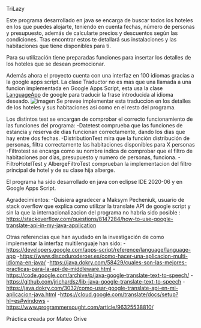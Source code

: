 TriLazy

Este programa desarrollado en java se encarga de buscar todos los hoteles en los que puedes alojarte, teniendo en cuenta fechas, número de personas y presupuesto, además de calcularte precios y descuentos según las condiciones. Tras encontrar estos te detallará sus instalaciones y las habitaciones que tiene disponibles para ti.

Para su utilización tiene preparadas funciones para insertar los detalles de los hoteles que se desean promocionar.

Además ahora el proyecto cuenta con una interfaz en 100 idiomas gracias a la google apps script.
La clase Traductor no es mas que una llamada a una funcion implementada en Google Apps Script, esta usa la clase [LanguageApp](https://developers.google.com/apps-script/reference/language/language-app) de google para traducir la frase introducida al idioma deseado.
![imagen](https://github.com/corvus-m/Practica1PrAv/blob/master/traductor.jpeg)
Se prevee implementar esta traduccion en los detalles de los hoteles y sus habitaciones asi como en el resto del programa.

Los distintos test se encargan de comprobar el correcto funcionamiento de las funciones del programa:
  -Datetest comprueba que las funciones de estancia y reserva de dias funcionan correctamente, dando los dias que hay entre dos fechas.
  -DistributionTest mira que la función distribución de personas, filtra correctamente las habitaciones disponibles para X personas 
  -Filtrotest se encarga como su nombre indica de comprobar que el filtro de habitaciones por días, presupuesto y numero de personas, funciona.
  -FiltroHotelTest y AlbergeFiltroTest comprueban la implementacion del filtro principal de hotel y de su clase hija alberge.



El programa ha sido desarrollado en java con eclipse IDE 2020-06 y en Google Apps Script. 




Agradecimientos:
 -Quisiera agradecer a Maksym Pecheniuk, usuario de stack overflow que explica como utilizar la translate API de google script y sin la que la internacionalizacion del programa
  no habria sido posible : https://stackoverflow.com/questions/8147284/how-to-use-google-translate-api-in-my-java-application
  
 Otras referencias que han ayudado en la investigación de como implementar la interfaz multilenguaje han sido:
 -https://developers.google.com/apps-script/reference/language/language-app
 -https://www.discoduroderoer.es/como-hacer-una-aplicacion-multi-idioma-en-java/
 -https://java.dokry.com/58429/cuales-son-las-mejores-practicas-para-la-api-de-middleware.html
 -https://code.google.com/archive/p/java-google-translate-text-to-speech/
 -https://github.com/jrichardsz/lib-java-google-translate-text-to-speech
 -https://java.dokry.com/3032/como-usar-google-translate-api-en-mi-aplicacion-java.html
 -https://cloud.google.com/translate/docs/setup?hl=es#windows
 -https://www.programmersought.com/article/96325538810/
 



Práctica creada por Mateo Orive
